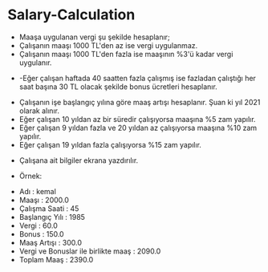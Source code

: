 # Salary-Calculation

- Maaşa uygulanan vergi şu şekilde hesaplanır; 
- Çalışanın maaşı 1000 TL'den az ise vergi uygulanmaz.
- Çalışanın maaşı 1000 TL'den fazla ise maaşının %3'ü kadar vergi uygulanır.

* -Eğer çalışan haftada 40 saatten fazla çalışmış ise fazladan çalıştığı her saat başına 30 TL olacak şekilde bonus ücretleri hesaplanır.

- Çalışanın işe başlangıç yılına göre maaş artışı hesaplanır. Şuan ki yıl 2021 olarak alınır.
- Eğer çalışan 10 yıldan az bir süredir çalışıyorsa maaşına %5 zam yapılır.
- Eğer çalışan 9 yıldan fazla ve 20 yıldan az çalışıyorsa maaşına %10 zam yapılır.
- Eğer çalışan 19 yıldan fazla çalışıyorsa %15 zam yapılır.

*  Çalışana ait bilgiler ekrana yazdırılır.

  - Örnek:
  * Adı : kemal
  * Maaşı : 2000.0
  * Çalışma Saati : 45
  * Başlangıç Yılı : 1985
  * Vergi : 60.0
  * Bonus : 150.0
  * Maaş Artışı : 300.0
  * Vergi ve Bonuslar ile birlikte maaş : 2090.0
  * Toplam Maaş : 2390.0
